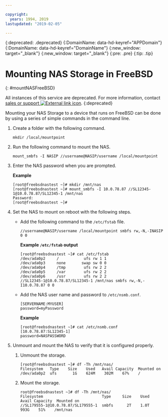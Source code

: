 ```yaml
---

copyright:
  years: 1994, 2019
lastupdated: "2019-02-05"

---
```

{:deprecated: .deprecated}
{:DomainName: data-hd-keyref="APPDomain"}
{:DomainName: data-hd-keyref="DomainName"}
{:new_window: target="_blank"}
{:new_window: target="_blank"}
{:pre: .pre}
{:tip: .tip}

# Mounting NAS Storage in FreeBSD
{: #mountNASFreeBSD}

All instances of this service are deprecated. For more information, contact [sales or support ![External link icon](../../icons/launch-glyph.svg "External link icon")](https://www.ibm.com/cloud-computing/bluemix/contact-us).
{:deprecated}

Mounting your NAS Storage to a device that runs on FreeBSD can be done by using a series of simple commands in the command line.

1. Create a folder with the following command.
   ```
   mkdir /local/mountpoint
   ```

2. Run the following command to mount the NAS.
   ```
   mount_smbfs -I NASIP //username@NASIP/username /local/mountpoint
   ```

3. Enter the NAS password when you are prompted.

   **Example**

   ```
   [root@freebsdnastest ~]# mkdir /mnt/nas
   [root@freebsdnastest ~]# mount_smbfs -I 10.0.78.87 //SL12345-1@10.0.78.87/SL12345-1 /mnt/nas
   Password:
   [root@freebsdnastest ~]#
   ```

4. Set the NAS to mount on reboot with the following steps.

   - Add the following command to the `/etc/fstab` file.
     ```
     //username@NASIP/username /local/mountpoint smbfs rw,-N,-INASIP 0 0
     ```

     **Example `/etc/fstab` output**
     ```
     [root@freebsdnastest ~]# cat /etc/fstab
     /dev/ada0p2     /           ufs rw 1 1
     /dev/ada0p3     none       swap sw 0 0
     /dev/ada0p4     /tmp        ufs rw 2 2
     /dev/ada0p5     /var        ufs rw 2 2
     /dev/ada0p6     /usr        ufs rw 2 2
     //SL12345-1@10.0.78.87/SL12345-1 /mnt/nas smbfs rw,-N,-I10.0.78.87 0 0
     ```

   - Add the NAS user name and password to `/etc/nsmb.conf`.
     ```
     [SERVERNAME:MYUSER]
     password=myPassword
     ```

     **Example**
     ```
     [root@freebsdnastest ~]# cat /etc/nsmb.conf
     [10.0.78.87:SL12345-1]
     password=NASPASSWORD
     ```

5. Unmount and mount the NAS to verify that it is configured properly.
   1. Unmount the storage.

      ```
      [root@freebsdnastest ~]# df -Th /mnt/nas/
      Filesystem   Type    Size    Used   Avail Capacity  Mounted on
      /dev/ada0p2  ufs       1G    624M    302M    67%    /  
      ```

   2. Mount the storage.

      ```
      root@freebsdnastest ~]# df -Th /mnt/nas/
      Filesystem                          Type     Size    Used   Avail Capacity  Mounted on
      //SL179555-1@10.0.78.87/SL179555-1  smbfs      2T    1.0T    993G    51%    /mnt/nas
      ```
